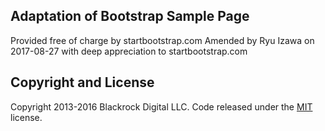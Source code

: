 ## Adaptation of Bootstrap Sample Page

Provided free of charge by startbootstrap.com
Amended by Ryu Izawa on 2017-08-27 with deep appreciation to startbootstrap.com

## Copyright and License

Copyright 2013-2016 Blackrock Digital LLC. Code released under the [MIT](https://github.com/BlackrockDigital/startbootstrap-creative/blob/gh-pages/LICENSE) license.